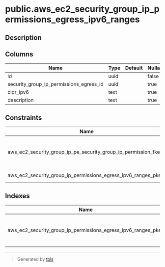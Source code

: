 # public.aws_ec2_security_group_ip_permissions_egress_ipv6_ranges

## Description

## Columns

| Name | Type | Default | Nullable | Children | Parents | Comment |
| ---- | ---- | ------- | -------- | -------- | ------- | ------- |
| id | uuid |  | false |  |  |  |
| security_group_ip_permissions_egress_id | uuid |  | true |  | [public.aws_ec2_security_group_ip_permissions_egresses](public.aws_ec2_security_group_ip_permissions_egresses.md) |  |
| cidr_ipv6 | text |  | true |  |  |  |
| description | text |  | true |  |  |  |

## Constraints

| Name | Type | Definition |
| ---- | ---- | ---------- |
| aws_ec2_security_group_ip_pe_security_group_ip_permission_fkey5 | FOREIGN KEY | FOREIGN KEY (security_group_ip_permissions_egress_id) REFERENCES aws_ec2_security_group_ip_permissions_egresses(id) ON DELETE CASCADE |
| aws_ec2_security_group_ip_permissions_egress_ipv6_ranges_pkey | PRIMARY KEY | PRIMARY KEY (id) |

## Indexes

| Name | Definition |
| ---- | ---------- |
| aws_ec2_security_group_ip_permissions_egress_ipv6_ranges_pkey | CREATE UNIQUE INDEX aws_ec2_security_group_ip_permissions_egress_ipv6_ranges_pkey ON public.aws_ec2_security_group_ip_permissions_egress_ipv6_ranges USING btree (id) |

---

> Generated by [tbls](https://github.com/k1LoW/tbls)
